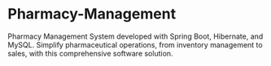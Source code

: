 # Pharmacy-Management
Pharmacy Management System developed with Spring Boot, Hibernate, and MySQL. Simplify pharmaceutical operations, from inventory management to sales, with this comprehensive software solution.

